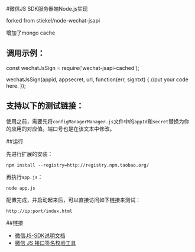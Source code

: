 #微信JS SDK服务器端Node.js实现

forked from stiekel/node-wechat-jsapi

增加了mongo cache
## 调用示例：

const wechatJsSign = require('wechat-jsapi-cached');


wechatJsSign(appid, appsecret, url, function(err, signtxt) {
     //put your code here.
});



## 支持以下的测试链接：

使用之前，需要先将`configManagerManager.js`文件中的`appId`和`secret`替换为你的应用的对应值。端口号也是在该文本中修改。

##运行

先进行扩展的安装：

```
npm install --registry=http://registry.npm.taobao.org/
```

再执行`app.js`：

```
node app.js
```

配置完成，并启动起来后，可以直接访问如下链接来测试：

```
http://ip:port/index.html
```

##链接

*   [微信JS-SDK说明文档](http://mp.weixin.qq.com/wiki/7/aaa137b55fb2e0456bf8dd9148dd613f.html)
*   [微信 JS 接口签名校验工具](http://mp.weixin.qq.com/debug/cgi-bin/sandbox?t=jsapisign)